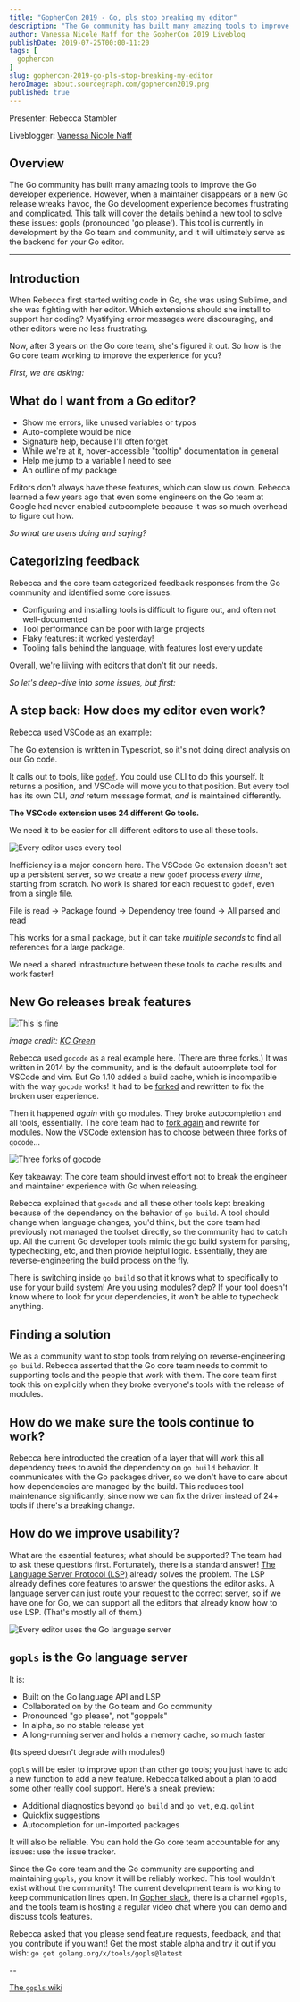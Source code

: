```yaml
---
title: "GopherCon 2019 - Go, pls stop breaking my editor"
description: "The Go community has built many amazing tools to improve the Go developer experience. However, when a maintainer disappears or a new Go release wreaks havoc, the Go development experience becomes frustrating and complicated. This talk will cover the details behind a new tool to solve these issues: gopls (pronounced 'go please'). This tool is currently in development by the Go team and community, and it will ultimately serve as the backend for your Go editor."
author: Vanessa Nicole Naff for the GopherCon 2019 Liveblog
publishDate: 2019-07-25T00:00-11:20
tags: [
  gophercon
]
slug: gophercon-2019-go-pls-stop-breaking-my-editor
heroImage: about.sourcegraph.com/gophercon2019.png
published: true
---
```


Presenter: Rebecca Stambler

Liveblogger: [Vanessa Nicole Naff](https://twitter.com/axiomista)

## Overview

The Go community has built many amazing tools to improve the Go developer experience. However, when a maintainer disappears or a new Go release wreaks havoc, the Go development experience becomes frustrating and complicated. This talk will cover the details behind a new tool to solve these issues: gopls (pronounced 'go please'). This tool is currently in development by the Go team and community, and it will ultimately serve as the backend for your Go editor.

---

## Introduction

When Rebecca first started writing code in Go, she was using Sublime, and she was fighting with her editor.
Which extensions should she install to support her coding?
Mystifying error messages were discouraging, and other editors were no less frustrating.

Now, after 3 years on the Go core team, she's figured it out.
So how is the Go core team working to improve the experience for you?

_First, we are asking:_

## What do I want from a Go editor?

- Show me errors, like unused variables or typos
- Auto-complete would be nice
- Signature help, because I'll often forget
- While we're at it, hover-accessible "tooltip" documentation in general
- Help me jump to a variable I need to see
- An outline of my package

Editors don't always have these features, which can slow us down.
Rebecca learned a few years ago that even some engineers on the Go team at Google had never enabled autocomplete because it was so much overhead to figure out how.

_So what are users doing and saying?_

## Categorizing feedback

Rebecca and the core team categorized feedback responses from the Go community and identified some core issues:

- Configuring and installing tools is difficult to figure out, and often not well-documented
- Tool performance can be poor with large projects
- Flaky features: it worked yesterday!
- Tooling falls behind the language, with features lost every update

Overall, we're liiving with editors that don't fit our needs.

_So let's deep-dive into some issues, but first:_

## A step back: How does my editor even work?

Rebecca used VSCode as an example:

The Go extension is written in Typescript, so it's not doing direct analysis on our Go code.

It calls out to tools, like [`godef`](https://godoc.org/github.com/rogpeppe/godef). You could use CLI to do this yourself. It returns a position, and VSCode will move you to that position.
But every tool has its own CLI, _and_ return message format, _and_ is maintained differently.

**The VSCode extension uses 24 different Go tools.**

We need it to be easier for all different editors to use all these tools.

![Every editor uses every tool](/gophercon-2019/gopls-editors-tools.png)

Inefficiency is a major concern here. The VSCode Go extension doesn't set up a persistent server, so we create a new `godef` process _every time_, starting from scratch. No work is shared for each request to `godef`, even from a single file.

File is read -> Package found -> Dependency tree found -> All parsed and read

This works for a small package, but it can take _multiple seconds_ to find all references for a large package.

We need a shared infrastructure between these tools to cache results and work faster!

## New Go releases break features

![This is fine](/gophercon-2019/gopls-thisisfine.png)

_image credit: [KC Green](http://gunshowcomic.com/648)_

Rebecca used `gocode` as a real example here. (There are three forks.)
It was written in 2014 by the community, and is the default autoomplete tool for VSCode and vim.
But Go 1.10 added a build cache, which is incompatible with the way `gocode` works!
It had to be [forked](https://github.com/mdempsky/gocode) and rewritten to fix the broken user experience.

Then it happened _again_ with go modules.
They broke autocompletion and all tools, essentially.
The core team had to [fork again](https://github.com/stamblerre/gocode) and rewrite for modules.
Now the VSCode extension has to choose between three forks of `gocode`...

![Three forks of gocode](/gophercon-2019/gopls-gocode-forks.png)

Key takeaway: The core team should invest effort not to break the engineer and maintainer experience with Go when releasing.

Rebecca explained that `gocode` and all these other tools kept breaking because of the dependency on the behavior of `go build`.
A tool should change when language changes, you'd think, but the core team had previously not managed the toolset directly, so the community had to catch up.
All the current Go developer tools mimic the go build system for parsing, typechecking, etc, and then provide helpful logic. Essentially, they are reverse-engineering the build process on the fly.

There is switching inside `go build` so that it knows what to specifically to use for your build system! Are you using modules? dep? If your tool doesn't know where to look for your dependencies, it won't be able to typecheck anything.

## Finding a solution

We as a community want to stop tools from relying on reverse-engineering `go build`.
Rebecca asserted that the Go core team needs to commit to supporting tools and the people that work with them.
The core team first took this on explicitly when they broke everyone's tools with the release of modules.

## How do we make sure the tools continue to work?

Rebecca here introducted the creation of a layer that will work this all dependency trees to avoid the dependency on `go build` behavior.
It communicates with the Go packages driver, so we don't have to care about how dependencies are managed by the build. This reduces tool maintenance significantly, since now we can fix the driver instead of 24+ tools if there's a breaking change.

## How do we improve usability?

What are the essential features; what should be supported? The team had to ask these questions first.
Fortunately, there is a standard answer! [The Language Server Protocol (LSP)](https://langserver.org/) already solves the problem.
The LSP already defines core features to answer the questions the editor asks.
A language server can just route your request to the correct server, so if we have one for Go, we can support all the editors that already know how to use LSP. (That's mostly all of them.)

![Every editor uses the Go language server](/gophercon-2019/gopls-editors-langserver.png)

## `gopls` is the Go language server

It is:

- Built on the Go language API and LSP
- Collaborated on by the Go team and Go community
- Pronounced "go please", not "goppels"
- In alpha, so no stable release yet
- A long-running server and holds a memory cache, so much faster

(Its speed doesn't degrade with modules!)

`gopls` will be esier to improve upon than other go tools; you just have to add a new function to add a new feature.
Rebecca talked about a plan to add some other really cool support.
Here's a sneak preview:

- Additional diagnostics beyond `go build` and `go vet`, e.g. `golint`
- Quickfix suggestions
- Autocompletion for un-imported packages

It will also be reliable.
You can hold the Go core team accountable for any issues: use the issue tracker.

Since the Go core team and the Go community are supporting and maintaining `gopls`, you know it will be reliably worked. This tool wouldn't exist without the community!
The current development team is working to keep communication lines open. In [Gopher slack](https://invite.slack.golangbridge.org/), there is a channel `#gopls`, and the tools team is hosting a regular video chat where you can demo and discuss tools features.

Rebecca asked that you please send feature requests, feedback, and that you contribute if you want! Get the most stable alpha and try it out if you wish: `go get golang.org/x/tools/gopls@latest`

--

[The `gopls` wiki](https://github.com/golang/go/wiki/gopls)
